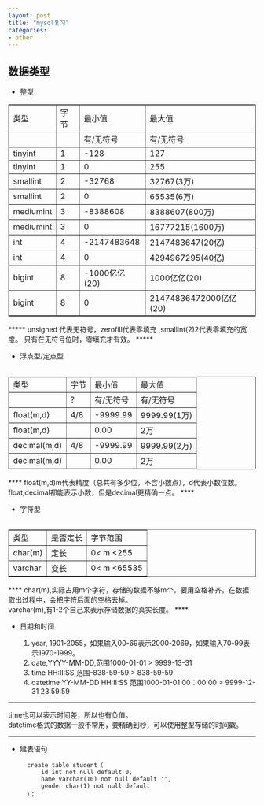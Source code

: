 ```yaml
---
layout: post
title: "mysql复习"
categories:
- other
---
```


## 数据类型 ##


- 整型
<table border="1">
<tr><td>类型</td><td>字节</td><td>最小值</td><td>最大值</td></tr>
<tr><td>&nbsp;</td><td>&nbsp;</td><td>有/无符号</td><td>有/无符号</td></tr>
<tr><td>tinyint</td><td>1</td><td>-128</td><td>127</td></tr>
<tr><td>tinyint</td><td>1</td><td>0</td><td>255</td></tr>
<tr><td>smallint</td><td>2</td><td>-32768</td><td>32767(3万)</td></tr>
<tr><td>smallint</td><td>2</td><td>0</td><td>65535(6万)</td></tr>
<tr><td>mediumint</td><td>3</td><td>-8388608</td><td>8388607(800万)</td></tr>
<tr><td>mediumint</td><td>3</td><td>0</td><td>16777215(1600万)</td></tr>
<tr><td>int</td><td>4</td><td>-2147483648</td><td>2147483647(20亿)</td></tr>
<tr><td>int</td><td>4</td><td>0</td><td>4294967295(40亿)</td></tr>
<tr><td>bigint</td><td>8</td><td>-1000亿亿(20)</td><td>1000亿亿(20)</td></tr>
<tr><td>bigint</td><td>8</td><td>0</td><td>21474836472000亿亿(20)</td></tr>
<table>
*****
unsigned 代表无符号，zerofill代表零填充 ,smallint(2)2代表零填充的宽度。
只有在无符号位时，零填充才有效。
*****


- 浮点型/定点型
<table border=1>
<tr><td>类型</td><td>字节</td><td>最小值</td><td>最大值</td></tr>
<tr><td>&nbsp;</td><td>?</td><td>有/无符号</td><td>有/无符号</td></tr>
<tr><td>float(m,d)</td><td>4/8</td><td>-9999.99</td><td>9999.99(1万)</td></tr>
<tr><td>float(m,d)</td><td>&nbsp;</td><td>0.00</td><td>2万</td></tr>
<tr><td>decimal(m,d)</td><td>4/8</td><td>-9999.99</td><td>9999.99(2万)</td></tr>
<tr><td>decimal(m,d)</td><td>&nbsp;</td><td>0.00</td><td>2万</td></tr>
<table>
****
float(m,d)m代表精度（总共有多少位，不含小数点），d代表小数位数。
float,decimal都能表示小数，但是decimal更精确一点。
****

- 字符型

<table border=1>
<tr><td>类型</td><td>是否定长</td><td>字节范围</td></tr>
<tr><td>char(m)</td><td>定长</td><td>0< m <255</td></tr>
<tr><td>varchar</td><td>变长</td><td>0< m <65535</td></tr>
</table>
****
char(m),实际占用m个字符，存储的数据不够m个，要用空格补齐。在数据取出过程中，会把字符后面的空格去掉。<br/>
varchar(m),有1-2个自己来表示存储数据的真实长度。
****

- 日期和时间

	1. year, 1901-2055，如果输入00-69表示2000-2069，如果输入70-99表示1970-1999。
	2. date,YYYY-MM-DD,范围1000-01-01 > 9999-13-31
	3. time HH:II:SS,范围-838-59-59 > 838-59-59
	4. datetime YY-MM-DD HH:II:SS 范围1000-01-01 00：00:00 > 9999-12-31 23:59:59
	
****
time也可以表示时间差，所以也有负值。<br/>
datetime格式的数据一般不常用，要精确到秒，可以使用整型存储的时间戳。
****

- 建表语句
	
		create table student（
			id int not null default 0,
			name varchar(10) not null default '',
			gender char(1) not null default 
		）；


